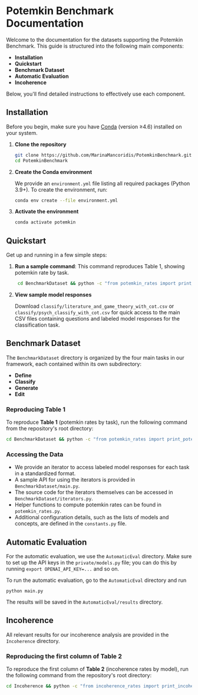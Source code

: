 # Potemkin Benchmark Documentation

Welcome to the documentation for the datasets supporting the Potemkin Benchmark. This guide is structured into the following main components:

* **Installation**
* **Quickstart**
* **Benchmark Dataset**
* **Automatic Evaluation**
* **Incoherence**


Below, you'll find detailed instructions to effectively use each component.

## Installation

Before you begin, make sure you have [Conda](https://docs.conda.io/) (version ≥4.6) installed on your system.

1. **Clone the repository**

   ```bash
   git clone https://github.com/MarinaMancoridis/PotemkinBenchmark.git
   cd PotemkinBenchmark
   ```

2. **Create the Conda environment**

   We provide an `environment.yml` file listing all required packages (Python 3.9+). To create the environment, run:

   ```bash
   conda env create --file environment.yml
   ```

3. **Activate the environment**

   ```bash
   conda activate potemkin
   ```

## Quickstart

Get up and running in a few simple steps:

1. **Run a sample command**: This command reproduces Table 1, showing potemkin rate by task.

   ```bash
    cd BenchmarkDataset && python -c "from potemkin_rates import print_potemkin_rate_by_task; print_potemkin_rate_by_task()"
   ```

2. **View sample model responses**

    Download `classify/literature_and_game_theory_with_cot.csv` or `classify/psych_classify_with_cot.csv` for quick access to the main CSV files containing questions and labeled model responses for the classification task.


## Benchmark Dataset

The `BenchmarkDataset` directory is organized by the four main tasks in our framework, each contained within its own subdirectory:

* **Define**
* **Classify**
* **Generate**
* **Edit**

### Reproducing Table 1

To reproduce **Table 1** (potemkin rates by task), run the following command from the repository's root directory:

```bash
cd BenchmarkDataset && python -c "from potemkin_rates import print_potemkin_rate_by_task; print_potemkin_rate_by_task()"
```

### Accessing the Data

* We provide an iterator to access labeled model responses for each task in a standardized format.
* A sample API for using the iterators is provided in `BenchmarkDataset/main.py`. 
* The source code for the iterators themselves can be accessed in `BenchmarkDataset/iterators.py`.
* Helper functions to compute potemkin rates can be found in `potemkin_rates.py`.
* Additional configuration details, such as the lists of models and concepts, are defined in the `constants.py` file.

## Automatic Evaluation

For the automatic evaluation, we use the `AutomaticEval` directory. Make sure to set up the API keys in the `private/models.py` file; you can do this by running `export OPENAI_API_KEY=...` and so on.

To run the automatic evaluation, go to the `AutomaticEval` directory and run
```
python main.py
```

The results will be saved in the `AutomaticEval/results` directory.

## Incoherence

All relevant results for our incoherence analysis are provided in the `Incoherence` directory. 

### Reproducing the first column of Table 2

To reproduce the first column of **Table 2** (incoherence rates by model), run the following command from the repository's root directory:

```bash
cd Incoherence && python -c "from incoherence_rates import print_incoherence_by_model; print_incoherence_by_model()"
```